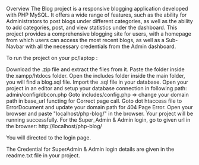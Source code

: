 Overview
The Blog project is a responsive blogging application developed with PHP MySQL. 
It offers a wide range of features, such as the ability for Administrators to post blogs under different categories, as well as the ability to add categories, post, and view statistics under the dashboard. 
This project provides a comprehensive blogging site for users, with a homepage from which users can access the most recent blogs, as well as a Sub-Navbar with all the necessary credentials from the Admin dashboard.

To run the project on your pc/laptop :

Download the .zip file and extract the files from it.
Paste the folder inside the xampp/htdocs folder.
Open the includes folder inside the main folder, you will find a blog.sql file. Import the .sql file in your database.
Open your project in an editor and setup your database connection in following path: admin/config/dbcon.php
Goto includes/config.php => change your domain path in base_url functing for Correct page call.
Goto dot htaccess file to ErrorDocument and update your domain path for 404 Page Error.
Open your browser and paste "localhost/php-blog/" in the browser. Your project will be running successfully.
For the Super_Admin & Admin login, go to given url in the browser: http://localhost/php-blog/

You will directed to the login page.

The Credential for SuperAdmin & Admin login details are given in the readme.txt file in your project.
